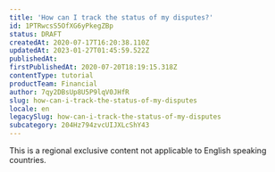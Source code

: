 ```yaml
---
title: 'How can I track the status of my disputes?'
id: 1PTRwcsS5OfXG6yPkegZBp
status: DRAFT
createdAt: 2020-07-17T16:20:38.110Z
updatedAt: 2023-01-27T01:45:59.522Z
publishedAt: 
firstPublishedAt: 2020-07-20T18:19:15.318Z
contentType: tutorial
productTeam: Financial
author: 7qy2DBsUp8U5P9lqV0JHfR
slug: how-can-i-track-the-status-of-my-disputes
locale: en
legacySlug: how-can-i-track-the-status-of-my-disputes
subcategory: 204Hz794zvcUIJXLcShY43
---
```


<div class="alert alert-warning" role="alert">This is a regional exclusive content not applicable to English speaking countries.</div>
